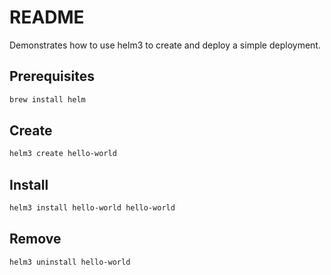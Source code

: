 # README

Demonstrates how to use helm3 to create and deploy a simple deployment.  

## Prerequisites

```sh
brew install helm
```

## Create

```sh
helm3 create hello-world  
```

## Install

```sh
helm3 install hello-world hello-world    
```

## Remove

```sh
helm3 uninstall hello-world    
```
